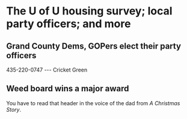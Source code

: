 # The U of U housing survey; local party officers; and more

## Grand County Dems, GOPers elect their party officers

435-220-0747 --- Cricket Green

## Weed board wins a major award

You have to read that header in the voice of the dad from *A Christmas Story*.
